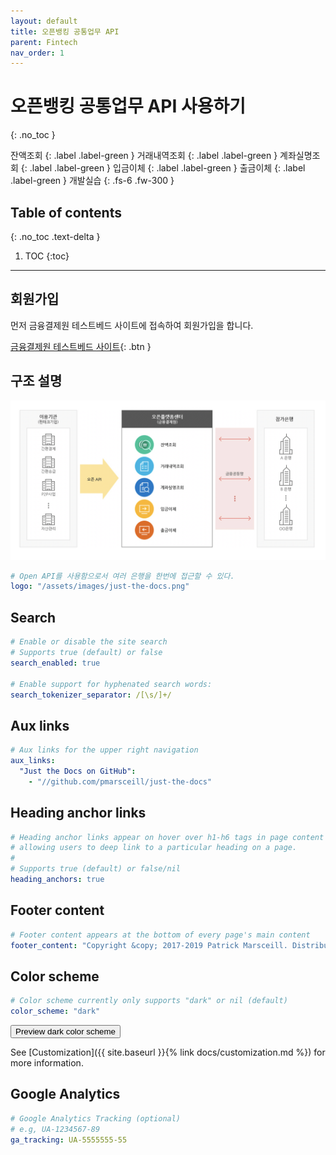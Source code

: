 ```yaml
---
layout: default
title: 오픈뱅킹 공통업무 API
parent: Fintech
nav_order: 1
---
```


# 오픈뱅킹 공통업무 API 사용하기
{: .no_toc }

잔액조회
{: .label .label-green }
거래내역조회
{: .label .label-green } 
계좌실명조회
{: .label .label-green }
입금이체
{: .label .label-green }
출금이체
{: .label .label-green }
개발실습
{: .fs-6 .fw-300 }

## Table of contents
{: .no_toc .text-delta }

1. TOC
{:toc}

---

## 회원가입


먼저 금융결제원 테스트베드 사이트에 접속하여 회원가입을 합니다.

[금융결제원 테스트베드 사이트](https://developers.open-platform.or.kr){: .btn }


## 구조 설명

![](/assets/images/fintech/bankingApi/open1.png)


```yaml
# Open API를 사용함으로서 여러 은행을 한번에 접근할 수 있다.
logo: "/assets/images/just-the-docs.png"
```

## Search

```yaml
# Enable or disable the site search
# Supports true (default) or false
search_enabled: true

# Enable support for hyphenated search words:
search_tokenizer_separator: /[\s/]+/

```

## Aux links

```yaml
# Aux links for the upper right navigation
aux_links:
  "Just the Docs on GitHub":
    - "//github.com/pmarsceill/just-the-docs"
```

## Heading anchor links

```yaml
# Heading anchor links appear on hover over h1-h6 tags in page content
# allowing users to deep link to a particular heading on a page.
#
# Supports true (default) or false/nil
heading_anchors: true
```

## Footer content

```yaml
# Footer content appears at the bottom of every page's main content
footer_content: "Copyright &copy; 2017-2019 Patrick Marsceill. Distributed by an <a href=\"https://github.com/pmarsceill/just-the-docs/tree/master/LICENSE.txt\">MIT license.</a>"
```

## Color scheme

```yaml
# Color scheme currently only supports "dark" or nil (default)
color_scheme: "dark"
```
<button class="btn js-toggle-dark-mode">Preview dark color scheme</button>


<script type="text/javascript" src="{{ absolute_url }}"></script>

See [Customization]({{ site.baseurl }}{% link docs/customization.md %}) for more information.

## Google Analytics

```yaml
# Google Analytics Tracking (optional)
# e.g, UA-1234567-89
ga_tracking: UA-5555555-55
```
